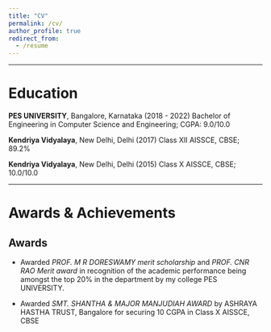 ```yaml
---
title: "CV"
permalink: /cv/
author_profile: true
redirect_from:
  - /resume
---
```


***

# Education

**PES UNIVERSITY**, Bangalore, Karnataka (2018 - 2022)
Bachelor of Engineering in Computer Science and Engineering; CGPA: 9.0/10.0

**Kendriya Vidyalaya**, New Delhi, Delhi (2017)
Class XII AISSCE, CBSE; 89.2%

**Kendriya Vidyalaya**, New Delhi, Delhi (2015)
Class X AISSCE, CBSE; 10.0/10.0

***

# Awards & Achievements

## Awards

- Awarded *PROF. M R DORESWAMY merit scholarship* and *PROF. CNR RAO Merit award*  in recognition of the academic performance being amongst the top 20% in the department by my college PES UNIVERSITY.

- Awarded *SMT. SHANTHA & MAJOR MANJUDIAH AWARD* by ASHRAYA HASTHA TRUST, Bangalore for securing 10 CGPA in Class X AISSCE, CBSE

